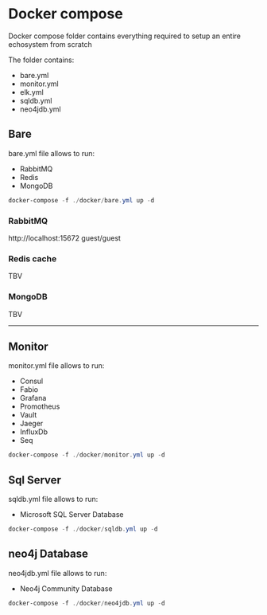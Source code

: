 # Docker compose

Docker compose folder contains everything required to setup an entire echosystem from scratch

The folder contains:
 - bare.yml
 - monitor.yml
 - elk.yml
 - sqldb.yml
 - neo4jdb.yml


 ## Bare

 bare.yml file allows to run:
 - RabbitMQ
 - Redis
 - MongoDB

``` Powershell
docker-compose -f ./docker/bare.yml up -d
```

### RabbitMQ

http://localhost:15672 guest/guest

### Redis cache

TBV

### MongoDB

TBV


---

 ## Monitor

 monitor.yml file allows to run:
 - Consul
 - Fabio
 - Grafana
 - Promotheus
 - Vault
 - Jaeger
 - InfluxDb
 - Seq

``` Powershell
docker-compose -f ./docker/monitor.yml up -d
```

 ## Sql Server

 sqldb.yml file allows to run:
 - Microsoft SQL Server Database

``` Powershell
docker-compose -f ./docker/sqldb.yml up -d
```

 ## neo4j Database

 neo4jdb.yml file allows to run:
 - Neo4j Community Database

``` Powershell
docker-compose -f ./docker/neo4jdb.yml up -d
```
